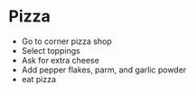 # Pizza

- Go to corner pizza shop
- Select toppings
- Ask for extra cheese
- Add pepper flakes, parm, and garlic powder
- eat pizza
